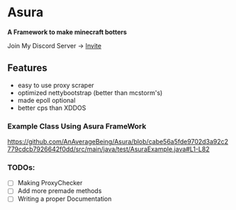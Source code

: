 # Asura
 **A Framework to make minecraft botters**

Join My Discord Server -> [Invite](https://dsc.gg/teamxd)

## Features
- easy to use proxy scraper
- optimized nettybootstrap (better than mcstorm's)
- made epoll optional 
- better cps than XDDOS

### Example Class Using Asura FrameWork
https://github.com/AnAverageBeing/Asura/blob/cabe56a5fde9702d3a92c2779cdcb7926642f0dd/src/main/java/test/AsuraExample.java#L1-L82

### TODOs:
- [ ] Making ProxyChecker
- [ ] Add more premade methods
- [ ] Writing a proper Documentation
